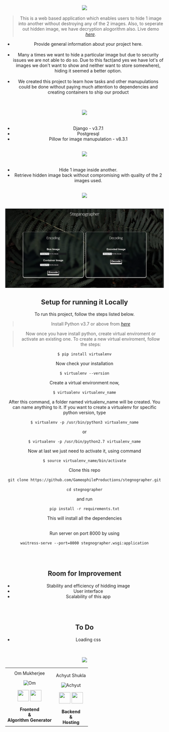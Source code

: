 <div align="center"> 
  <img src="https://firebasestorage.googleapis.com/v0/b/projectbucket-52626.appspot.com/o/Stegnographer.svg?alt=media&token=56be60ca-5002-4dc0-b015-a36ddcb59e3c" height="105"/>

> This is a web based application which enables users to hide 1 image into another without destroying any of the 2 images.
> Also, to seperate out hidden image, we have decryption alogorithm also.
> Live demo [_here_](https://gameostash.herokuapp.com/).

- Provide general information about your project here.<br/><br/>
- Many a times we want to hide a particular image but due to security issues we are not able to do so. Due to this fact(and yes we have lot's of images we don't want to show and neither want to store somewhere), hiding it seemed a better option.<br/><br/>
- We created this project to learn how tasks and other manupulations could be done without paying much attention to dependencies and creating containers to ship our product<br/><br/><br/>

<img src="https://firebasestorage.googleapis.com/v0/b/projectbucket-52626.appspot.com/o/TechStackUsed.svg?alt=media&token=1c472635-f3a9-4164-bec0-4e1284951343" height="75"/><br/><br/>

- Django - v3.7.1
- Postgresql
- Pillow for image manupulation - v8.3.1
  <br/><br/>

<img src="https://firebasestorage.googleapis.com/v0/b/projectbucket-52626.appspot.com/o/Features.svg?alt=media&token=5b1dbffb-030c-4ec7-806d-22428c37ec03" height="75"/><br/><br/>

- Hide 1 image inside another.
- Retrieve hidden image back without compromising with quality of the 2 images used.<br/><br/>

<img src="https://firebasestorage.googleapis.com/v0/b/projectbucket-52626.appspot.com/o/Gallery.svg?alt=media&token=cb18a1d8-53bd-48c3-8584-0b4710f2ff60" height="75"/><br/><br/>

![Home Screen](./static/images/screenshot_1.png)

<strong><h2 style="color:#232323">Setup for running it Locally</h2></strong>

To run this project, follow the steps listed below.

> Install Python v3.7 or above from [_here_](https://www.python.org/downloads/release/python-370/)

> Now once you have install python, create virtual enviroment or activate an existing one.
> To create a new virtual enviroment, follow the steps:

```
$ pip install virtualenv
```

Now check your installation

```
$ virtualenv --version
```

Create a virtual environment now,

```
$ virtualenv virtualenv_name
```

After this command, a folder named virtualenv_name will be created. You can name anything to it. If you want to create a virtualenv for specific python version, type

```
$ virtualenv -p /usr/bin/python3 virtualenv_name
```

or

```
$ virtualenv -p /usr/bin/python2.7 virtualenv_name
```

Now at last we just need to activate it, using command

```
$ source virtualenv_name/bin/activate
```

Clone this repo

```
git clone https://github.com/GameophileProductions/stegnographer.git
```

`cd stegnographer`

and run

```
pip install -r requirements.txt
```

This will install all the dependencies
<br/><br/>

Run server on port 8000 by using

```
waitress-serve --port=8000 stegnographer.wsgi:application
```

<br/><br/>
<strong><h2 style="color:#232323">Room for Improvement </h2></strong>

- Stability and efficiency of hidding image
- User interface
- Scalability of this app

<br/><br/>
<strong><h2 style="color:#232323">To Do </h2></strong>

- Loading css

<br/><br/>
<img src="https://img.shields.io/badge/Contributors-black?logo=Github&style=for-the-badge" height="55"/>

  <table>
<tr align="center">
 <td>
<!-- Here I am writing my own code -->
Om Mukherjee

<p align="center">
<img src = "https://avatars.githubusercontent.com/Oyum2814"  height="120" alt="Om">
</p>

<p align="center">
<a href = "https://github.com/Oyum2814"><img src = "https://logos-download.com/wp-content/uploads/2016/09/GitHub_logo.png" width="36" height = "36"/></a>
<a href = "https://www.linkedin.com/in/om-mukherjee-b842b9212/">
<img src = "https://www.pikpng.com/pngl/m/57-572097_linkedin-transparent-icon-linked-in-logo-with-white.png" width="36" height="36"/>
</a>
</p>
    <strong>Frontend <br/> &<br/>Algorithm Generator<strong>
</td>

<td>
  
Achyut Shukla

<p align="center">
<img src = "https://avatars.githubusercontent.com/Achyut-0705"  height="120" alt="Achyut">
</p>
<p align="center">
<a href = "https://github.com/Achyut-0705"><img src = "https://logos-download.com/wp-content/uploads/2016/09/GitHub_logo.png" width="36" height = "36"/></a>
<a href = "https://www.linkedin.com/in/achyut-shukla-070502/">
<img src = "https://www.pikpng.com/pngl/m/57-572097_linkedin-transparent-icon-linked-in-logo-with-white.png" width="36" height="36"/>
</a>
</p>
  <strong>Backend <br/>&<br/> Hosting<strong>
</td>
  
  </table>
</tr>
</div>
  <br>
</div>
